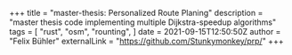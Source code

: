 +++
title = "master-thesis: Personalized Route Planing"
description = "master thesis code implementing multiple Dijkstra-speedup algorithms"
tags = [
  "rust",
  "osm",
  "rounting",
]
date = 2021-09-15T12:50:50Z
author = "Felix Bühler"
externalLink = "https://github.com/Stunkymonkey/prp/"
+++
